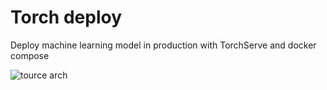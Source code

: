 # Torch deploy 
Deploy machine learning model in production with TorchServe and docker compose 


![tource arch](https://rubikscode.net/wp-content/uploads/2020/06/torchserve-arch.png)
